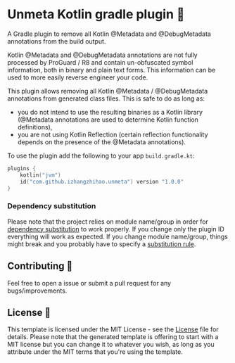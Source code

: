 # Unmeta Kotlin gradle plugin 🐘

A Gradle plugin to remove all Kotlin @Metadata and @DebugMetadata annotations from the build output.

Kotlin @Metadata and @DebugMetadata annotations are not fully processed by ProGuard / R8 and contain un-obfuscated symbol information, both in binary and plain text forms. This information can be used to more easily reverse engineer your code.

This plugin allows removing all Kotlin @Metadata / @DebugMetadata annotations from generated class files. This is safe to do as long as:

* you do not intend to use the resulting binaries as a Kotlin library (@Metadata annotations are used to determine Kotlin function definitions),
* you are not using Kotlin Reflection (certain reflection functionality depends on the presence of the @Metadata annotations).

To use the plugin add the following to your app `build.gradle.kt`:

```kotlin
plugins {
    kotlin("jvm")
    id("com.github.izhangzhihao.unmeta") version "1.0.0"
}
```


### Dependency substitution

Please note that the project relies on module name/group in order for [dependency substitution](https://docs.gradle.org/current/userguide/resolution_rules.html#sec:dependency_substitution_rules) to work properly. If you change only the plugin ID everything will work as expected. If you change module name/group, things might break and you probably have to specify a [substitution rule](https://docs.gradle.org/current/userguide/resolution_rules.html#sub:project_to_module_substitution).


## Contributing 🤝

Feel free to open a issue or submit a pull request for any bugs/improvements.

## License 📄

This template is licensed under the MIT License - see the [License](License) file for details.
Please note that the generated template is offering to start with a MIT license but you can change it to whatever you wish, as long as you attribute under the MIT terms that you're using the template.
